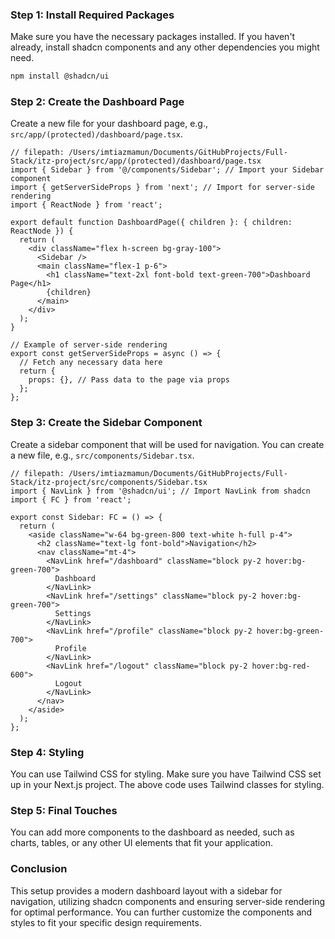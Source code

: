 ### Step 1: Install Required Packages

Make sure you have the necessary packages installed. If you haven't already, install shadcn components and any other dependencies you might need.

```bash
npm install @shadcn/ui
```

### Step 2: Create the Dashboard Page

Create a new file for your dashboard page, e.g., `src/app/(protected)/dashboard/page.tsx`.

```tsx
// filepath: /Users/imtiazmamun/Documents/GitHubProjects/Full-Stack/itz-project/src/app/(protected)/dashboard/page.tsx
import { Sidebar } from '@/components/Sidebar'; // Import your Sidebar component
import { getServerSideProps } from 'next'; // Import for server-side rendering
import { ReactNode } from 'react';

export default function DashboardPage({ children }: { children: ReactNode }) {
  return (
    <div className="flex h-screen bg-gray-100">
      <Sidebar />
      <main className="flex-1 p-6">
        <h1 className="text-2xl font-bold text-green-700">Dashboard Page</h1>
        {children}
      </main>
    </div>
  );
}

// Example of server-side rendering
export const getServerSideProps = async () => {
  // Fetch any necessary data here
  return {
    props: {}, // Pass data to the page via props
  };
};
```

### Step 3: Create the Sidebar Component

Create a sidebar component that will be used for navigation. You can create a new file, e.g., `src/components/Sidebar.tsx`.

```tsx
// filepath: /Users/imtiazmamun/Documents/GitHubProjects/Full-Stack/itz-project/src/components/Sidebar.tsx
import { NavLink } from '@shadcn/ui'; // Import NavLink from shadcn
import { FC } from 'react';

export const Sidebar: FC = () => {
  return (
    <aside className="w-64 bg-green-800 text-white h-full p-4">
      <h2 className="text-lg font-bold">Navigation</h2>
      <nav className="mt-4">
        <NavLink href="/dashboard" className="block py-2 hover:bg-green-700">
          Dashboard
        </NavLink>
        <NavLink href="/settings" className="block py-2 hover:bg-green-700">
          Settings
        </NavLink>
        <NavLink href="/profile" className="block py-2 hover:bg-green-700">
          Profile
        </NavLink>
        <NavLink href="/logout" className="block py-2 hover:bg-red-600">
          Logout
        </NavLink>
      </nav>
    </aside>
  );
};
```

### Step 4: Styling

You can use Tailwind CSS for styling. Make sure you have Tailwind CSS set up in your Next.js project. The above code uses Tailwind classes for styling.

### Step 5: Final Touches

You can add more components to the dashboard as needed, such as charts, tables, or any other UI elements that fit your application.

### Conclusion

This setup provides a modern dashboard layout with a sidebar for navigation, utilizing shadcn components and ensuring server-side rendering for optimal performance. You can further customize the components and styles to fit your specific design requirements.